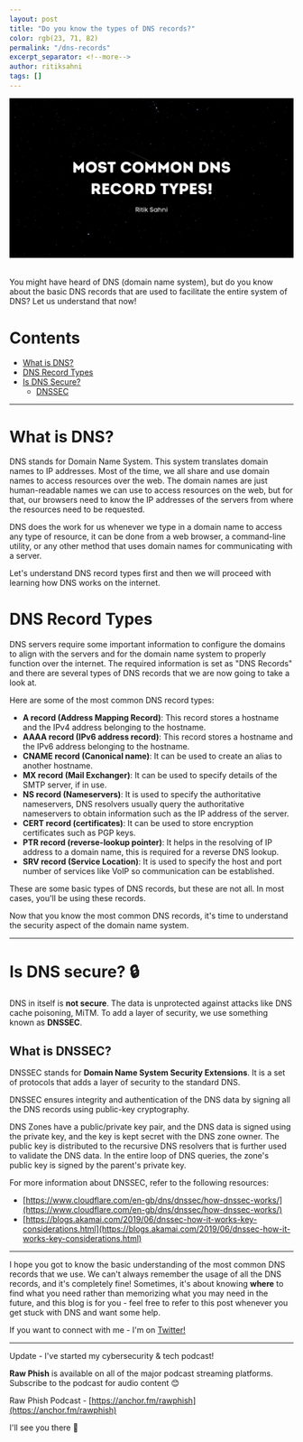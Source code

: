 ```yaml
---
layout: post
title: "Do you know the types of DNS records?"
color: rgb(23, 71, 82)
permalink: "/dns-records"
excerpt_separator: <!--more-->
author: ritiksahni
tags: []
---
```


<center><img src="/assets/img/posts/dns_records/header.png"></center><br>


You might have heard of DNS (domain name system), but do you know about the basic DNS records that are used to facilitate the entire system of DNS? Let us understand that now!

<!--more-->

# Contents <a name="top">
* [What is DNS?](#what-is)
* [DNS Record Types](#record-types)
* [Is DNS Secure?](#security)
    * [DNSSEC](#dnssec)

---

# What is DNS? <a name="what-is">

DNS stands for Domain Name System. This system translates domain names to IP addresses. Most of the time, we all share and use domain names to access resources over the web. The domain names are just human-readable names we can use to access resources on the web, but for that, our browsers need to know the IP addresses of the servers from where the resources need to be requested.

DNS does the work for us whenever we type in a domain name to access any type of resource, it can be done from a web browser, a command-line utility, or any other method that uses domain names for communicating with a server.

Let's understand DNS record types first and then we will proceed with learning how DNS works on the internet.

# DNS Record Types <a name="record-types">

DNS servers require some important information to configure the domains to align with the servers and for the domain name system to properly function over the internet. The required information is set as "DNS Records" and there are several types of DNS records that we are now going to take a look at.


Here are some of the most common DNS record types:

- **A record (Address Mapping Record)**: This record stores a hostname and the IPv4 address belonging to the hostname.
- **AAAA record (IPv6 address record)**: This record stores a hostname and the IPv6 address belonging to the hostname.
- **CNAME record (Canonical name)**: It can be used to create an alias to another hostname.
- **MX record (Mail Exchanger)**: It can be used to specify details of the SMTP server, if in use.
- **NS record (Nameservers)**: It is used to specify the authoritative nameservers, DNS resolvers usually query the authoritative nameservers to obtain information such as the IP address of the server.
- **CERT record (certificates)**: It can be used to store encryption certificates such as PGP keys.
- **PTR record (reverse-lookup pointer)**: It helps in the resolving of IP address to a domain name, this is required for a reverse DNS lookup.
- **SRV record (Service Location)**: It is used to specify the host and port number of services like VoIP so communication can be established.

These are some basic types of DNS records, but these are not all. In most cases, you'll be using these records.

Now that you know the most common DNS records, it's time to understand the security aspect of the domain name system.

---

# Is DNS secure? 🔒 <a name="security">

DNS in itself is **not secure**. The data is unprotected against attacks like DNS cache poisoning, MiTM. To add a layer of security, we use something known as **DNSSEC**.

## What is DNSSEC? <a name="dnssec">

DNSSEC stands for **Domain Name System Security Extensions**. It is a set of protocols that adds a layer of security to the standard DNS.

DNSSEC ensures integrity and authentication of the DNS data by signing all the DNS records using public-key cryptography.

DNS Zones have a public/private key pair, and the DNS data is signed using the private key, and the key is kept secret with the DNS zone owner. The public key is distributed to the recursive DNS resolvers that is further used to validate the DNS data. In the entire loop of DNS queries, the zone's public key is signed by the parent's private key.

For more information about DNSSEC, refer to the following resources:

- [https://www.cloudflare.com/en-gb/dns/dnssec/how-dnssec-works/](https://www.cloudflare.com/en-gb/dns/dnssec/how-dnssec-works/)
- [https://blogs.akamai.com/2019/06/dnssec-how-it-works-key-considerations.html](https://blogs.akamai.com/2019/06/dnssec-how-it-works-key-considerations.html)

---

I hope you got to know the basic understanding of the most common DNS records that we use. We can't always remember the usage of all the DNS records, and it's completely fine! Sometimes, it's about knowing **where** to find what you need rather than memorizing what you may need in the future, and this blog is for you - feel free to refer to this post whenever you get stuck with DNS and want some help.

If you want to connect with me - I'm on [Twitter!](https://twitter.com/ritiksahni22)

---

Update - I've started my cybersecurity & tech podcast!

**Raw Phish** is available on all of the major podcast streaming platforms. Subscribe to the podcast for audio content 😊

Raw Phish Podcast - [https://anchor.fm/rawphish](https://anchor.fm/rawphish)

I'll see you there 👋